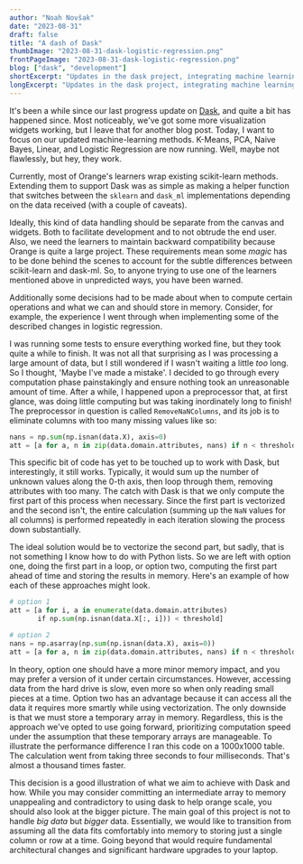 ```yaml
---
author: "Noah Novšak"
date: "2023-08-31"
draft: false
title: "A dash of Dask"
thumbImage: "2023-08-31-dask-logistic-regression.png"
frontPageImage: "2023-08-31-dask-logistic-regression.png"
blog: ["dask", "development"]
shortExcerpt: "Updates in the dask project, integrating machine learning methods and enhancing efficiency in a data preprocessor."
longExcerpt: "Updates in the dask project, integrating machine learning methods and enhancing efficiency in a data preprocessor."
---
```


It's been a while since our last progress update on [Dask](/blog/2022-12-13-dask-table), and quite a bit has happened since. Most noticeably, we've got some more visualization widgets working, but I leave that for another blog post. Today, I want to focus on our updated machine-learning methods. K-Means, PCA, Naive Bayes, Linear, and Logistic Regression are now running. Well, maybe not flawlessly, but hey, they work.

Currently, most of Orange's learners wrap existing scikit-learn methods. Extending them to support Dask was as simple as making a helper function that switches between the `sklearn` and `dask_ml` implementations depending on the data received (with a couple of caveats).

Ideally, this kind of data handling should be separate from the canvas and widgets. Both to facilitate development and to not obtrude the end user. Also, we need the learners to maintain backward compatibility because Orange is quite a large project. These requirements mean some *magic* has to be done behind the scenes to account for the subtle differences between scikit-learn and dask-ml. So, to anyone trying to use one of the learners mentioned above in unpredicted ways, you have been warned.

Additionally some decisions had to be made about when to compute certain operations and what we can and should store in memory. Consider, for example, the experience I went through when implementing some of the described changes in logistic regression.

I was running some tests to ensure everything worked fine, but they took quite a while to finish. It was not all that surprising as I was processing a large amount of data, but I still wondered if I wasn't waiting a little _too_ long.  So I thought, 'Maybe I've made a mistake'. I decided to go through every computation phase painstakingly and ensure nothing took an unreasonable amount of time. After a while, I happened upon a preprocessor that, at first glance, was doing little computing but was taking inordinately long to finish! The preprocessor in question is called `RemoveNaNColumns`, and its job is to eliminate columns with too many missing values like so:

```python
nans = np.sum(np.isnan(data.X), axis=0)
att = [a for a, n in zip(data.domain.attributes, nans) if n < threshold]
```

This specific bit of code has yet to be touched up to work with Dask, but interestingly, it still works. Typically, it would sum up the number of unknown values along the 0-th axis, then loop through them, removing attributes with too many. The catch with Dask is that we only compute the first part of this process when necessary. Since the first part is vectorized and the second isn't, the entire calculation (summing up the `NaN` values for all columns) is performed repeatedly in each iteration slowing the process down substantially.

The ideal solution would be to vectorize the second part, but sadly, that is not something I know how to do with Python lists. So we are left with option one, doing the first part in a loop, or option two, computing the first part ahead of time and storing the results in memory. Here's an example of how each of these approaches might look.

```python
# option 1
att = [a for i, a in enumerate(data.domain.attributes)
       if np.sum(np.isnan(data.X[:, i])) < threshold]

# option 2
nans = np.asarray(np.sum(np.isnan(data.X), axis=0))
att = [a for a, n in zip(data.domain.attributes, nans) if n < threshold]
```

In theory, option one should have a more minor memory impact, and you may prefer a version of it under certain circumstances. However, accessing data from the hard drive is slow, even more so when only reading small pieces at a time. Option two has an advantage because it can access all the data it requires more smartly while using vectorization. The only downside is that we must store a temporary array in memory. Regardless, this is the approach we've opted to use going forward, prioritizing computation speed under the assumption that these temporary arrays are manageable. To illustrate the performance difference I ran this code on a 1000x1000 table. The calculation went from taking three seconds to four milliseconds. That's almost a thousand times faster.

This decision is a good illustration of what we aim to achieve with Dask and how. While you may consider committing an intermediate array to memory unappealing and contradictory to using dask to help orange scale, you should also look at the bigger picture. The main goal of this project is not to handle *big data* but *bigger* data. Essentially, we would like to transition from assuming all the data fits comfortably into memory to storing just a single column or row at a time. Going beyond that would require fundamental architectural changes and significant hardware upgrades to your laptop.
